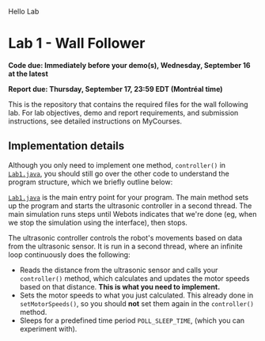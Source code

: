 Hello Lab

# Lab 1 - Wall Follower

**Code due: Immediately before your demo(s), Wednesday, September 16 at the latest**

**Report due: Thursday, September 17, 23:59 EDT (Montréal time)**

This is the repository that contains the required files for the wall following lab.
For lab objectives, demo and report requirements, and submission instructions, see
detailed instructions on MyCourses.

## Implementation details

Although you only need to implement one method, `controller()` in [`Lab1.java`](controllers/Lab1/Lab1.java),
you should still go over the other code to understand the program structure, which we
briefly outline below:

[`Lab1.java`](controllers/Lab1/Lab1.java) is the main entry point for your program.
The main method sets up the program and starts the
ultrasonic controller in a second thread. The main simulation runs steps until Webots indicates that we're done
(eg, when we stop the simulation using the interface), then stops.

The ultrasonic controller controls the robot's movements based on data from the ultrasonic sensor.
It is run in a second thread, where an infinite loop continuously does the following:
  * Reads the distance from the ultrasonic sensor and calls your `controller()` method, which
    calculates and updates the motor speeds based on that distance. **This is what you need to implement.**
  * Sets the motor speeds to what you just calculated. This already done in `setMotorSpeeds()`,
    so you should **not** set them again in the `controller()` method.
  * Sleeps for a predefined time period `POLL_SLEEP_TIME`, (which you can experiment with).
  


